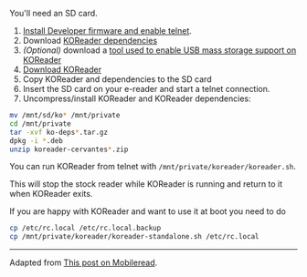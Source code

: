 You'll need an SD card.

1. [Install Developer firmware and enable telnet](https://www.mobileread.com/forums/showpost.php?p=3762198&postcount=5).
2. Download [KOReader dependencies](https://www.mobileread.com/forums/attachment.php?attachmentid=167598&d=1541853810)
3. *(Optional)* download a [tool used to enable USB mass storage support on KOReader](https://www.mobileread.com/forums/attachment.php?attachmentid=171942&d=1560706352)
4. [Download KOReader](https://github.com/koreader/koreader/releases)
5. Copy KOReader and dependencies to the SD card
6. Insert the SD card on your e-reader and start a telnet connection.
7. Uncompress/install KOReader and KOReader dependencies:

```bash
mv /mnt/sd/ko* /mnt/private
cd /mnt/private
tar -xvf ko-deps*.tar.gz
dpkg -i *.deb
unzip koreader-cervantes*.zip
```

You can run KOReader from telnet with `/mnt/private/koreader/koreader.sh`.

This will stop the stock reader while KOReader is running and return to it when KOReader exits.

If you are happy with KOReader and want to use it at boot you need to do

```bash
cp /etc/rc.local /etc/rc.local.backup
cp /mnt/private/koreader/koreader-standalone.sh /etc/rc.local
```


***
Adapted from [This post on Mobileread](https://www.mobileread.com/forums/showpost.php?p=3760905&postcount=2).